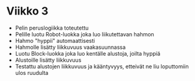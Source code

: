 # Viikko 3
* Pelin peruslogiikka toteutettu
* Pelille luotu Robot-luokka joka luo liikutettavan hahmon
* Hahmo "hyppii" automaattisesti
* Hahmolle lisätty liikkuvuus vaakasuunnassa
* Luotu Block-luokka joka luo kentälle alustoja, joilta hyppiä
* Alustoille lisätty liikkuvuus
* Testattu alustojen liikkuvuus ja kääntyvyys, etteivät ne liu loputtomiin ulos ruudulta
